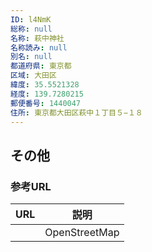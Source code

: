 ```yaml
---
ID: l4NmK
総称: null
名称: 萩中神社
名称読み: null
別名: null
都道府県: 東京都
区域: 大田区
緯度: 35.5521328
経度: 139.7280215
郵便番号: 1440047
住所: 東京都大田区萩中１丁目５−１８
---
```


## その他

### 参考URL

| URL | 説明          |
| --- | ------------- |
|     | OpenStreetMap |
